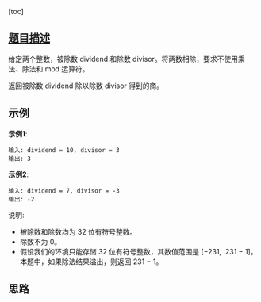[toc]

## [题目描述](https://leetcode-cn.com/problems/divide-two-integers/)
给定两个整数，被除数 dividend 和除数 divisor。将两数相除，要求不使用乘法、除法和 mod 运算符。

返回被除数 dividend 除以除数 divisor 得到的商。

## 示例 
**示例1**:
```text
输入: dividend = 10, divisor = 3
输出: 3

```

**示例2**:
```text
输入: dividend = 7, divisor = -3
输出: -2

```
说明:
+ 被除数和除数均为 32 位有符号整数。
+ 除数不为 0。
+ 假设我们的环境只能存储 32 位有符号整数，其数值范围是 [−231,  231 − 1]。本题中，如果除法结果溢出，则返回 231 − 1。

## 思路

